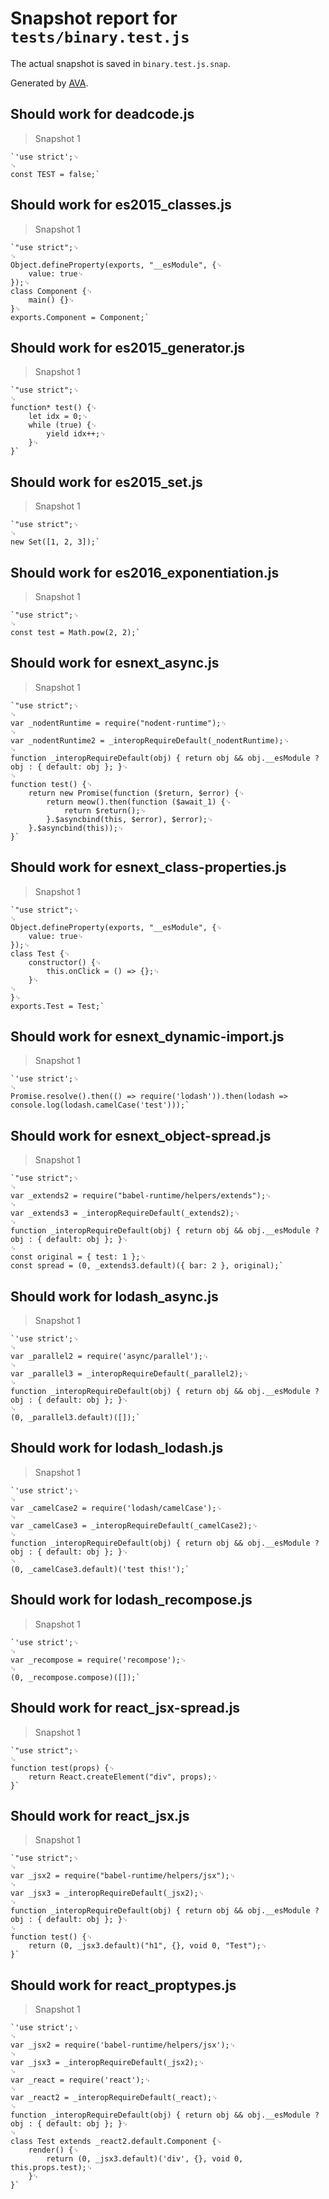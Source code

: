 # Snapshot report for `tests/binary.test.js`

The actual snapshot is saved in `binary.test.js.snap`.

Generated by [AVA](https://ava.li).

## Should work for deadcode.js

> Snapshot 1

    `'use strict';␊
    ␊
    const TEST = false;`

## Should work for es2015_classes.js

> Snapshot 1

    `"use strict";␊
    ␊
    Object.defineProperty(exports, "__esModule", {␊
        value: true␊
    });␊
    class Component {␊
        main() {}␊
    }␊
    exports.Component = Component;`

## Should work for es2015_generator.js

> Snapshot 1

    `"use strict";␊
    ␊
    function* test() {␊
        let idx = 0;␊
        while (true) {␊
            yield idx++;␊
        }␊
    }`

## Should work for es2015_set.js

> Snapshot 1

    `"use strict";␊
    ␊
    new Set([1, 2, 3]);`

## Should work for es2016_exponentiation.js

> Snapshot 1

    `"use strict";␊
    ␊
    const test = Math.pow(2, 2);`

## Should work for esnext_async.js

> Snapshot 1

    `"use strict";␊
    ␊
    var _nodentRuntime = require("nodent-runtime");␊
    ␊
    var _nodentRuntime2 = _interopRequireDefault(_nodentRuntime);␊
    ␊
    function _interopRequireDefault(obj) { return obj && obj.__esModule ? obj : { default: obj }; }␊
    ␊
    function test() {␊
        return new Promise(function ($return, $error) {␊
            return meow().then(function ($await_1) {␊
                return $return();␊
            }.$asyncbind(this, $error), $error);␊
        }.$asyncbind(this));␊
    }`

## Should work for esnext_class-properties.js

> Snapshot 1

    `"use strict";␊
    ␊
    Object.defineProperty(exports, "__esModule", {␊
        value: true␊
    });␊
    class Test {␊
        constructor() {␊
            this.onClick = () => {};␊
        }␊
    ␊
    }␊
    exports.Test = Test;`

## Should work for esnext_dynamic-import.js

> Snapshot 1

    `'use strict';␊
    ␊
    Promise.resolve().then(() => require('lodash')).then(lodash => console.log(lodash.camelCase('test')));`

## Should work for esnext_object-spread.js

> Snapshot 1

    `"use strict";␊
    ␊
    var _extends2 = require("babel-runtime/helpers/extends");␊
    ␊
    var _extends3 = _interopRequireDefault(_extends2);␊
    ␊
    function _interopRequireDefault(obj) { return obj && obj.__esModule ? obj : { default: obj }; }␊
    ␊
    const original = { test: 1 };␊
    const spread = (0, _extends3.default)({ bar: 2 }, original);`

## Should work for lodash_async.js

> Snapshot 1

    `'use strict';␊
    ␊
    var _parallel2 = require('async/parallel');␊
    ␊
    var _parallel3 = _interopRequireDefault(_parallel2);␊
    ␊
    function _interopRequireDefault(obj) { return obj && obj.__esModule ? obj : { default: obj }; }␊
    ␊
    (0, _parallel3.default)([]);`

## Should work for lodash_lodash.js

> Snapshot 1

    `'use strict';␊
    ␊
    var _camelCase2 = require('lodash/camelCase');␊
    ␊
    var _camelCase3 = _interopRequireDefault(_camelCase2);␊
    ␊
    function _interopRequireDefault(obj) { return obj && obj.__esModule ? obj : { default: obj }; }␊
    ␊
    (0, _camelCase3.default)('test this!');`

## Should work for lodash_recompose.js

> Snapshot 1

    `'use strict';␊
    ␊
    var _recompose = require('recompose');␊
    ␊
    (0, _recompose.compose)([]);`

## Should work for react_jsx-spread.js

> Snapshot 1

    `"use strict";␊
    ␊
    function test(props) {␊
        return React.createElement("div", props);␊
    }`

## Should work for react_jsx.js

> Snapshot 1

    `"use strict";␊
    ␊
    var _jsx2 = require("babel-runtime/helpers/jsx");␊
    ␊
    var _jsx3 = _interopRequireDefault(_jsx2);␊
    ␊
    function _interopRequireDefault(obj) { return obj && obj.__esModule ? obj : { default: obj }; }␊
    ␊
    function test() {␊
        return (0, _jsx3.default)("h1", {}, void 0, "Test");␊
    }`

## Should work for react_proptypes.js

> Snapshot 1

    `'use strict';␊
    ␊
    var _jsx2 = require('babel-runtime/helpers/jsx');␊
    ␊
    var _jsx3 = _interopRequireDefault(_jsx2);␊
    ␊
    var _react = require('react');␊
    ␊
    var _react2 = _interopRequireDefault(_react);␊
    ␊
    function _interopRequireDefault(obj) { return obj && obj.__esModule ? obj : { default: obj }; }␊
    ␊
    class Test extends _react2.default.Component {␊
        render() {␊
            return (0, _jsx3.default)('div', {}, void 0, this.props.test);␊
        }␊
    }`
